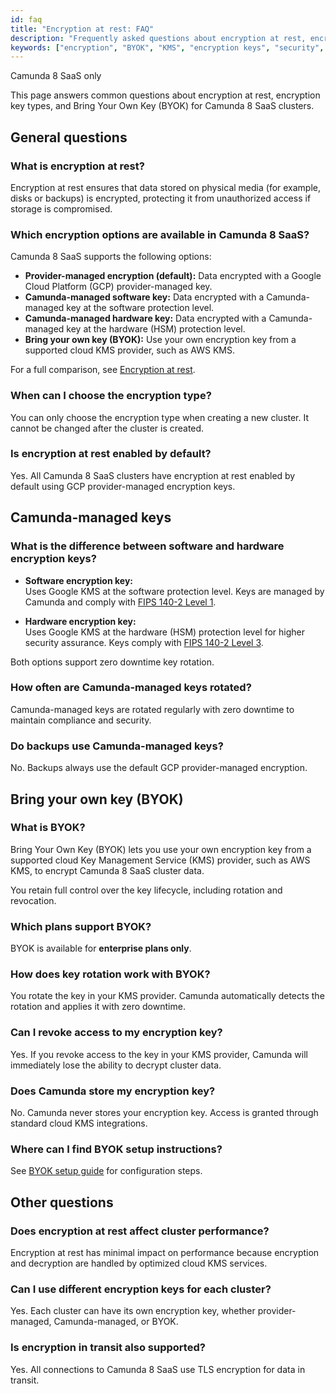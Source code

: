 ```yaml
---
id: faq
title: "Encryption at rest: FAQ"
description: "Frequently asked questions about encryption at rest, encryption key types, and Bring Your Own Key (BYOK) in Camunda 8 SaaS."
keywords: ["encryption", "BYOK", "KMS", "encryption keys", "security", "FAQ"]
---
```


<span class="badge badge--cloud">Camunda 8 SaaS only</span>

This page answers common questions about encryption at rest, encryption key types, and Bring Your Own Key (BYOK) for Camunda 8 SaaS clusters.

## General questions

### What is encryption at rest?

Encryption at rest ensures that data stored on physical media (for example, disks or backups) is encrypted, protecting it from unauthorized access if storage is compromised.

### Which encryption options are available in Camunda 8 SaaS?

Camunda 8 SaaS supports the following options:

- **Provider-managed encryption (default):** Data encrypted with a Google Cloud Platform (GCP) provider-managed key.
- **Camunda-managed software key:** Data encrypted with a Camunda-managed key at the software protection level.
- **Camunda-managed hardware key:** Data encrypted with a Camunda-managed key at the hardware (HSM) protection level.
- **Bring your own key (BYOK):** Use your own encryption key from a supported cloud KMS provider, such as AWS KMS.

For a full comparison, see [Encryption at rest](/components/security/encryption-at-rest.md).

### When can I choose the encryption type?

You can only choose the encryption type when creating a new cluster. It cannot be changed after the cluster is created.

### Is encryption at rest enabled by default?

Yes. All Camunda 8 SaaS clusters have encryption at rest enabled by default using GCP provider-managed encryption keys.

## Camunda-managed keys

### What is the difference between software and hardware encryption keys?

- **Software encryption key:**  
  Uses Google KMS at the software protection level. Keys are managed by Camunda and comply with [FIPS 140-2 Level 1](https://cloud.google.com/docs/security/key-management-deep-dive#fips_140-2_validation).

- **Hardware encryption key:**  
  Uses Google KMS at the hardware (HSM) protection level for higher security assurance. Keys comply with [FIPS 140-2 Level 3](https://cloud.google.com/docs/security/key-management-deep-dive#fips_140-2_validation).

Both options support zero downtime key rotation.

### How often are Camunda-managed keys rotated?

Camunda-managed keys are rotated regularly with zero downtime to maintain compliance and security.

### Do backups use Camunda-managed keys?

No. Backups always use the default GCP provider-managed encryption.

## Bring your own key (BYOK)

### What is BYOK?

Bring Your Own Key (BYOK) lets you use your own encryption key from a supported cloud Key Management Service (KMS) provider, such as AWS KMS, to encrypt Camunda 8 SaaS cluster data.

You retain full control over the key lifecycle, including rotation and revocation.

### Which plans support BYOK?

BYOK is available for **enterprise plans only**.

### How does key rotation work with BYOK?

You rotate the key in your KMS provider. Camunda automatically detects the rotation and applies it with zero downtime.

### Can I revoke access to my encryption key?

Yes. If you revoke access to the key in your KMS provider, Camunda will immediately lose the ability to decrypt cluster data.

### Does Camunda store my encryption key?

No. Camunda never stores your encryption key. Access is granted through standard cloud KMS integrations.

### Where can I find BYOK setup instructions?

See [BYOK setup guide](/components/security/encryption/byok-setup.md) for configuration steps.

## Other questions

### Does encryption at rest affect cluster performance?

Encryption at rest has minimal impact on performance because encryption and decryption are handled by optimized cloud KMS services.

### Can I use different encryption keys for each cluster?

Yes. Each cluster can have its own encryption key, whether provider-managed, Camunda-managed, or BYOK.

### Is encryption in transit also supported?

Yes. All connections to Camunda 8 SaaS use TLS encryption for data in transit.
